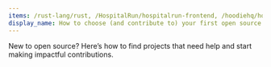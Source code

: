 ```yaml
---
items: /rust-lang/rust, /HospitalRun/hospitalrun-frontend, /hoodiehq/hoodie, /pybee/batavia, /Homebrew/brew
display_name: How to choose (and contribute to) your first open source project
---
```

New to open source? Here’s how to find projects that need help and start making impactful contributions.
